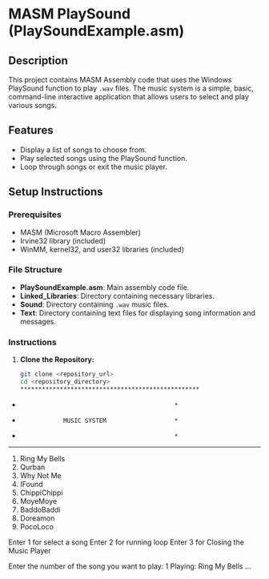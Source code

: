 # MASM PlaySound (PlaySoundExample.asm)

## Description
This project contains MASM Assembly code that uses the Windows PlaySound function to play `.wav` files. The music system is a simple, basic, command-line interactive application that allows users to select and play various songs.

## Features
- Display a list of songs to choose from.
- Play selected songs using the PlaySound function.
- Loop through songs or exit the music player.

## Setup Instructions

### Prerequisites
- MASM (Microsoft Macro Assembler)
- Irvine32 library (included)
- WinMM, kernel32, and user32 libraries (included)

### File Structure
- **PlaySoundExample.asm**: Main assembly code file.
- **Linked_Libraries**: Directory containing necessary libraries.
- **Sound**: Directory containing `.wav` music files.
- **Text**: Directory containing text files for displaying song information and messages.

### Instructions

1. **Clone the Repository:**
   ```bash
   git clone <repository_url>
   cd <repository_directory>
   **************************************************
*                                                *
*                 MUSIC SYSTEM                   *
*                                                *
**************************************************

1. Ring My Bells
2. Qurban
3. Why Not Me
4. IFound
5. ChippiChippi
6. MoyeMoye
7. BaddoBaddi
8. Doreamon
9. PocoLoco

Enter 1 for select a song 
Enter 2 for running loop 
Enter 3 for Closing the Music Player 

Enter the number of the song you want to play: 1
Playing: Ring My Bells
...

